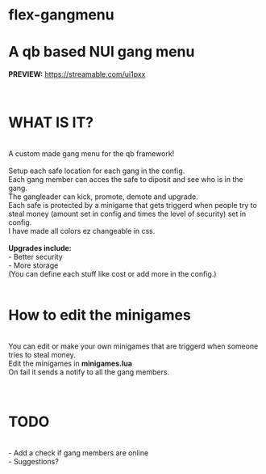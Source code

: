 # flex-gangmenu
# A qb based NUI gang menu

<strong>PREVIEW:</strong> https://streamable.com/ui1pxx

</br>

# WHAT IS IT?
</br>
A custom made gang menu for the qb framework!
</br>
</br>
Setup each safe location for each gang in the config.
</br>
Each gang member can acces the safe to diposit and see who is in the gang.
</br>
The gangleader can kick, promote, demote and upgrade.
</br>
Each safe is protected by a minigame that gets triggerd when people try to steal money (amount set in config and times the level of security) set in config.
</br>
I have made all colors ez changeable in css.
</br>
</br>
<strong>Upgrades include:</strong>
</br>
- Better security
</br>
- More storage
</br>
(You can define each stuff like cost or add more in the config.)
</br>
</br>

# How to edit the minigames
</br>
You can edit or make your own minigames that are triggerd when someone tries to steal money.
</br>
Edit the minigames in <strong>minigames.lua</strong>
</br>
On fail it sends a notify to all the gang members.

</br>
</br>
</br>

# TODO
</br>
- Add a check if gang members are online
</br>
- Suggestions?
